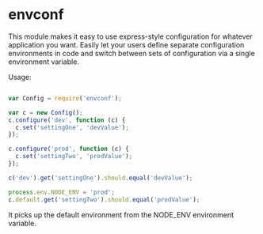 envconf
===========

This module makes it easy to use express-style configuration for whatever application
you want. Easily let your users define separate configuration environments in code
and switch between sets of configuration via a single environment variable.


Usage:

```javascript

var Config = require('envconf');

var c = new Config();
c.configure('dev', function (c) {
  c.set('settingOne', 'devValue');
});

c.configure('prod', function (c) {
  c.set('settingTwo', 'prodValue');
});

c('dev').get('settingOne').should.equal('devValue');

process.env.NODE_ENV = 'prod';
c.default.get('settingTwo').should.equal('prodValue');
```

It picks up the default environment from the NODE_ENV environment variable.
